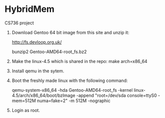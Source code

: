 # HybridMem
CS736 project

1. Download Gentoo 64 bit image from this site and unzip it:

   http://fs.devloop.org.uk/

   bunzip2 Gentoo-AMD64-root_fs.bz2 

2. Make the linux-4.5 which is shared in the repo:
   make arch=x86_64
   
3. Install qemu in the sytem.

4. Boot the freshly made linux with the following command:
   
   qemu-system-x86_64 -hda Gentoo-AMD64-root_fs -kernel linux-4.5/arch/x86_64/boot/bzImage -append "root=/dev/sda console=ttyS0 -mem=512M numa=fake=2" -m 512M -nographic


5. Login as root.
    
